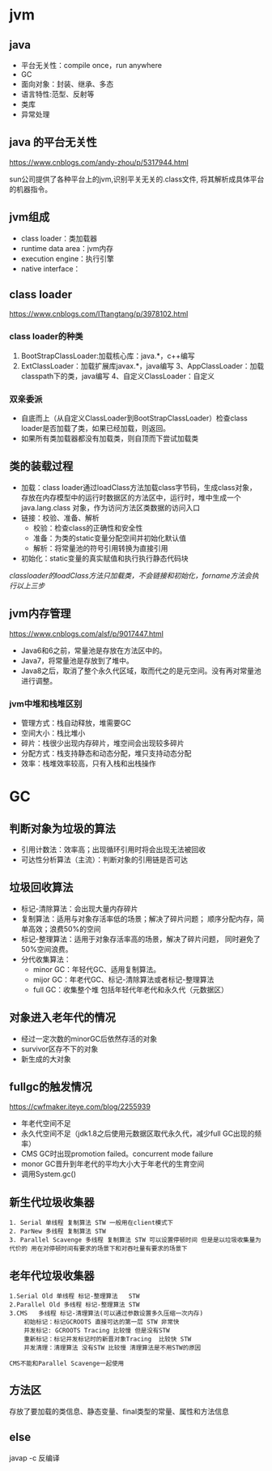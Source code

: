 # jvm
## java
- 平台无关性：compile once，run anywhere
- GC
- 面向对象：封装、继承、多态
- 语言特性:范型、反射等
- 类库
- 异常处理
## java 的平台无关性
https://www.cnblogs.com/andy-zhou/p/5317944.html

sun公司提供了各种平台上的jvm,识别平关无关的.class文件,
将其解析成具体平台的机器指令。
## jvm组成
- class loader：类加载器
- runtime data area：jvm内存
- execution engine：执行引擎
- native interface：
## class loader
https://www.cnblogs.com/ITtangtang/p/3978102.html
### class loader的种类
1. BootStrapClassLoader:加载核心库：java.*，c++编写
2. ExtClassLoader：加载扩展库javax.*，java编写
3、AppClassLoader：加载classpath下的类，java编写
4、自定义ClassLoader：自定义
### 双亲委派
- 自底而上（从自定义ClassLoader到BootStrapClassLoader）检查class loader是否加载了类，如果已经加载，则返回。
- 如果所有类加载器都没有加载类，则自顶而下尝试加载类
## 类的装载过程
- 加载：class loader通过loadClass方法加载class字节码，生成class对象，
存放在内存模型中的运行时数据区的方法区中，运行时，堆中生成一个java.lang.class
对象，作为访问方法区类数据的访问入口
- 链接：校验、准备、解析
    - 校验：检查class的正确性和安全性
    - 准备：为类的static变量分配空间并初始化默认值
    - 解析：将常量池的符号引用转换为直接引用
- 初始化：static变量的真实赋值和执行执行静态代码块

*classloader的loadClass方法只加载类，不会链接和初始化，forname方法会执行以上三步*

## jvm内存管理

https://www.cnblogs.com/alsf/p/9017447.html

- Java6和6之前，常量池是存放在方法区中的。
- Java7，将常量池是存放到了堆中。
- Java8之后，取消了整个永久代区域，取而代之的是元空间。没有再对常量池进行调整。
### jvm中堆和栈堆区别
- 管理方式：栈自动释放，堆需要GC
- 空间大小：栈比堆小
- 碎片：栈很少出现内存碎片，堆空间会出现较多碎片
- 分配方式：栈支持静态和动态分配，堆只支持动态分配
- 效率：栈堆效率较高，只有入栈和出栈操作

# GC
## 判断对象为垃圾的算法
- 引用计数法：效率高；出现循环引用时将会出现无法被回收
- 可达性分析算法（主流）：判断对象的引用链是否可达
## 垃圾回收算法
- 标记-清除算法：会出现大量内存碎片
- 复制算法：适用与对象存活率低的场景；解决了碎片问题；
顺序分配内存，简单高效；浪费50%的空间
- 标记-整理算法：适用于对象存活率高的场景，解决了碎片问题，
同时避免了50%空间浪费。
- 分代收集算法：
    - minor GC：年轻代GC、适用复制算法。
    - mijor GC：年老代GC、标记-清除算法或者标记-整理算法
    - full GC：收集整个堆 包括年轻代年老代和永久代（元数据区）

## 对象进入老年代的情况
- 经过一定次数的minorGC后依然存活的对象
- survivor区存不下的对象
- 新生成的大对象

## fullgc的触发情况
https://cwfmaker.iteye.com/blog/2255939
- 年老代空间不足
- 永久代空间不足（jdk1.8之后使用元数据区取代永久代，减少full GC出现的频率）
- CMS GC时出现promotion failed。concurrent mode failure
- monor GC晋升到年老代的平均大小大于年老代的生育空间
- 调用System.gc()

## 新生代垃圾收集器
    1. Serial 单线程 复制算法 STW 一般用在client模式下 
    2. ParNew 多线程 复制算法 STW  
    3. Parallel Scavenge 多线程 复制算法 STW 可以设置停顿时间 但是是以垃圾收集量为代价的 用在对停顿时间有要求的场景下和对吞吐量有要求的场景下
## 老年代垃圾收集器
    1.Serial Old 单线程 标记-整理算法   STW
    2.Parallel Old 多线程 标记-整理算法 STW
    3.CMS   多线程 标记-清理算法(可以通过参数设置多久压缩一次内存)   
        初始标记：标记GCROOTS 直接可达的第一层 STW 非常快
        并发标记: GCROOTS Tracing 比较慢 但是没有STW
        重新标记：标记并发标记时的新晋对象Tracing  比较快 STW
        并发清理：清理算法 没有STW 比较慢 清理算法是不用STW的原因 
    
    CMS不能和Parallel Scavenge一起使用


## 方法区
存放了要加载的类信息、静态变量、final类型的常量、属性和方法信息

## else
javap -c 反编译










